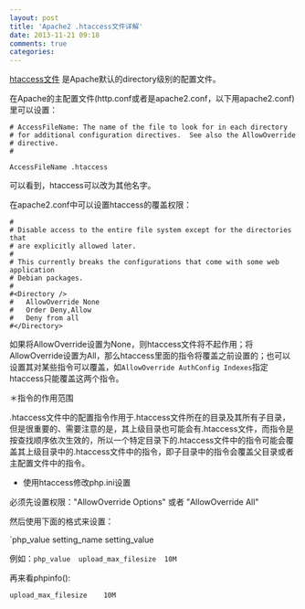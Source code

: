 ```yaml
---
layout: post
title: 'Apache2 .htaccess文件详解'
date: 2013-11-21 09:18
comments: true
categories: 
---
```

[htaccess文件](http://en.wikipedia.org/wiki/Htaccess) 是Apache默认的directory级别的配置文件。

在Apache的主配置文件(http.conf或者是apache2.conf，以下用apache2.conf)里可以设置：

```
# AccessFileName: The name of the file to look for in each directory
# for additional configuration directives.  See also the AllowOverride
# directive.
#

AccessFileName .htaccess
```

可以看到，htaccess可以改为其他名字。

在apache2.conf中可以设置htaccess的覆盖权限：

```
#
# Disable access to the entire file system except for the directories that
# are explicitly allowed later.
#
# This currently breaks the configurations that come with some web application
# Debian packages.
#
#<Directory />
#	AllowOverride None
#	Order Deny,Allow
#	Deny from all
#</Directory>
```

如果将AllowOverride设置为None，则htaccess文件将不起作用；将AllowOverride设置为All，那么htaccess里面的指令将覆盖之前设置的；也可以设置其对某些指令可以覆盖，如`AllowOverride AuthConfig Indexes`指定htaccess只能覆盖这两个指令。

＊指令的作用范围

.htaccess文件中的配置指令作用于.htaccess文件所在的目录及其所有子目录，但是很重要的、需要注意的是，其上级目录也可能会有.htaccess文件，而指令是按查找顺序依次生效的，所以一个特定目录下的.htaccess文件中的指令可能会覆盖其上级目录中的.htaccess文件中的指令，即子目录中的指令会覆盖父目录或者主配置文件中的指令。

* 使用htaccess修改php.ini设置

必须先设置权限："AllowOverride Options" 或者 "AllowOverride All"

然后使用下面的格式来设置：

`php_value setting_name setting_value

例如：`php_value  upload_max_filesize  10M` 

再来看phpinfo(): 

`upload_max_filesize	10M`

